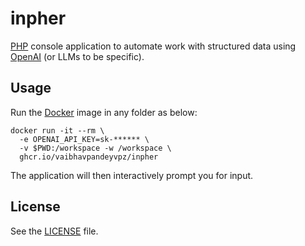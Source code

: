 # inpher

[PHP](https://www.php.net/) console application to automate work with structured data using [OpenAI](https://openai.com/) (or LLMs to be specific).

## Usage

Run the [Docker](https://www.docker.com/) image in any folder as below:

```shell
docker run -it --rm \
  -e OPENAI_API_KEY=sk-****** \
  -v $PWD:/workspace -w /workspace \
  ghcr.io/vaibhavpandeyvpz/inpher
```

The application will then interactively prompt you for input.

## License

See the [LICENSE](LICENSE) file.
